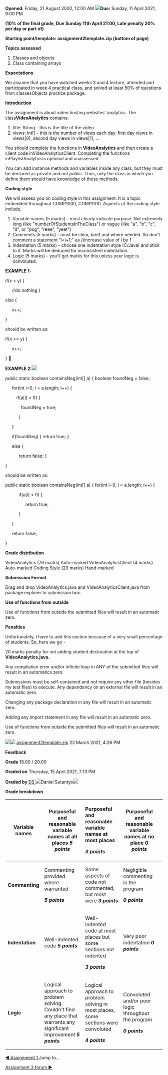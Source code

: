 **Opened:** Friday, 21 August 2020, 12:00 AM ![](Aspose.Words.ab15325b-ce24-4a9b-bd21-38117d540ea8.001.png)**Due:** Sunday, 11 April 2021, 9:00 PM

**(10% of the final grade, Due Sunday 11th April 21:00, Late penalty 20% per day or part of)**

**Starting point/template: assignment2template.zip (bottom of page)**

**Topics assessed**

1. Classes and objects
1. Class containing arrays

**Expectations**

We assume that you have watched weeks 3 and 4 lecture, attended and participated in week 4 practical class, and solved at least 50% of questions from classesObjects practice package.

**Introduction**

The assignment is about video hosting websites' analytics. The class**VideoAnalytics** contains:

1. title: String - this is the title of the video
1. views: int[] - this is the number of views each day. first day views in views[0], second day views in views[1], ...

You should complete the functions in **VideoAnalytics** and then create a client code inVideoAnalyticsClient. Completing the functions inPlaylistAnalyticsis optional and unassessed.

You can add instance methods and variables inside any class, but they must be declared as private and not public. Thus, only the class in which you define them should have knowledge of these methods.

**Coding style**

We will assess you on coding style in this assignment. It is a topic embedded throughout COMP1000, COMP1010. Aspects of the coding style include,

1. Variable names (5 marks) - must clearly indicate purpose. Not extremely long (like "numberOfStudentsInTheClass") or vague (like "a", "b", "c", "d", or "pog", "reee", "yeet")
1. Comments (5 marks) - must be clear, brief and where needed. So don't comment a statement "i=i+1;" as //increase value of i by 1
1. Indentation (5 marks) - choose one indentation style (C/Java) and stick to it. Marks will be deduced for inconsistent indentation.
1. Logic (5 marks) - you'll get marks for this unless your logic is convoluted.

**EXAMPLE 1:**

if(x < y) {

`   `//do nothing }

else {

`   `x++;

}

should be written as:

if(x >= y) {

`   `x++;

} 

**EXAMPLE 2:![](Aspose.Words.ab15325b-ce24-4a9b-bd21-38117d540ea8.002.png)**

public static boolean containsNeg(int[] a) {    boolean foundNeg = false;

`   `for(int i=0; i < a.length; i++) {

`     `if(a[i] < 0) {

`       `foundNeg = true;

`      `}

`   `}

`   `if(foundNeg) {       return true;    }

`   `else {

`      `return false;    }

}

should be written as:

public static boolean containsNeg(int[] a) {    for(int i=0; i < a.length; i++) {

`      `if(a[i] < 0) {

`         `return true;

`      `}

`   `}

`   `return false;

}

**Grade distribution**

VideoAnalytics (76 marks) Auto-marked VideoAnalyticsClient (4 marks) Auto-marked Coding Style (20 marks) Hand-marked

**Submission Format**

Drag and drop VideoAnalytics.java and VideoAnalyticsClient.java from package explorer to submission box.

**Use of functions from outside**

Use of functions from outside the submitted files will result in an automatic zero.

**Penalties**

Unfortunately, I have to add this section because of a very small percentage of students. So, here we go -

20 marks penalty for not adding student declaration at the top of **VideoAnalytics.java.**

Any compilation error and/or infinite loop in ANY of the submitted files will result in an automatics zero.

Submissions must be self-contained and not require any other file (besides my test files) to execute. Any dependency on an external file will result in an automatic zero.

Changing any package declaration in any file will result in an automatic zero.

Adding any import statement in any file will result in an automatic zero.

Use of functions from outside the submitted files will result in an automatic zero.

![](Aspose.Words.ab15325b-ce24-4a9b-bd21-38117d540ea8.003.png)![](Aspose.Words.ab15325b-ce24-4a9b-bd21-38117d540ea8.004.png) [assignment2template.zip](https://ilearn.mq.edu.au/pluginfile.php/6952312/mod_assign/introattachment/0/assignment2template.zip?forcedownload=1) 22 March 2021, 4:26 PM

**Feedback**

**Grade** 18.00 / 20.00

**Graded on** Thursday, 15 April 2021, 7:13 PM

**Graded by** [DS ](https://ilearn.mq.edu.au/user/view.php?id=1684&course=50644)![](Aspose.Words.ab15325b-ce24-4a9b-bd21-38117d540ea8.005.png)Daniel Sutantyo![](Aspose.Words.ab15325b-ce24-4a9b-bd21-38117d540ea8.006.png)

**Grade breakdown**



|**Variable names**|Purposeful and reasonable variable names at all places ***5 points***|<p>Purposeful and reasonable variable names at most places</p><p>***3 points***</p>|Purposeful and reasonable variable names at no place ***0 points***||
| - | - | :- | - | :- |
|**Commenting**|<p>Commenting provided where warranted</p><p>***5 points***</p>|Some aspects of code not commented, but most were ***3 points***|<p>Negligible commenting in the program</p><p>***0 points***</p>||
|**Indentation**|Well-indented code ***5 points***|<p>Well-indented code at most places but some sections not indented</p><p>***3 points***</p>|Very poor indentation ***0 points***||
|**Logic**|Logical approach to problem solving. Couldn't find any place that warrants any significant improvement ***5 points***|<p>Logical approach to problem solving in most places, some sections were convoluted</p><p>***4 points***</p>|<p>Convoluted and/or poor logic throughout the program</p><p>***0 points***</p>||
[◄ Assignment 1 ](https://ilearn.mq.edu.au/mod/assign/view.php?id=6252974&forceview=1)Jump to...

[Assignment 3 forum ►](https://ilearn.mq.edu.au/mod/forum/view.php?id=6252980&forceview=1)
